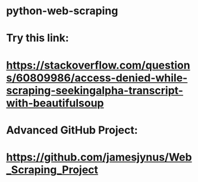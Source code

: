# python-web-scraping

# Try this link:
# https://stackoverflow.com/questions/60809986/access-denied-while-scraping-seekingalpha-transcript-with-beautifulsoup

# Advanced GitHub Project:
# https://github.com/jamesjynus/Web_Scraping_Project